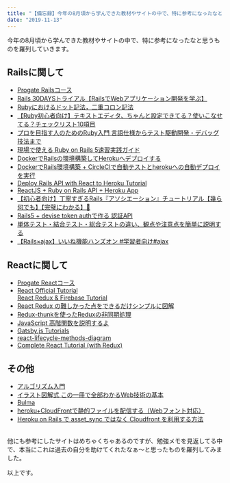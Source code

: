 ```yaml
---
title: "【備忘録】今年の8月頃から学んできた教材やサイトの中で、特に参考になったなと思うものの羅列"
date: "2019-11-13"
---
```


今年の8月頃から学んできた教材やサイトの中で、特に参考になったなと思うものを羅列していきます。

## Railsに関して
- [Progate Railsコース](https://prog-8.com/languages/rails5)<br/>
- [Rails 30DAYSトライアル【RailsでWebアプリケーション開発を学ぶ】](https://tokyofreelance.jp/daily-trial-rails0/)<br/>
- [Rubyにおけるドット記法，二重コロン記法
](https://qiita.com/ktarow/items/772014a4f0d48905f3ef)<br/>
- [【Ruby初心者向け】テキストエディタ、ちゃんと設定できてる？使いこなせてる？チェックリスト10項目
](https://qiita.com/jnchito/items/0ad568263f3419775d33)<br/>
- [プロを目指す人のためのRuby入門 言語仕様からテスト駆動開発・デバッグ技法まで](https://www.amazon.co.jp/%E3%83%97%E3%83%AD%E3%82%92%E7%9B%AE%E6%8C%87%E3%81%99%E4%BA%BA%E3%81%AE%E3%81%9F%E3%82%81%E3%81%AERuby%E5%85%A5%E9%96%80-%E8%A8%80%E8%AA%9E%E4%BB%95%E6%A7%98%E3%81%8B%E3%82%89%E3%83%86%E3%82%B9%E3%83%88%E9%A7%86%E5%8B%95%E9%96%8B%E7%99%BA%E3%83%BB%E3%83%87%E3%83%90%E3%83%83%E3%82%B0%E6%8A%80%E6%B3%95%E3%81%BE%E3%81%A7-Software-Design-plus%E3%82%B7%E3%83%AA%E3%83%BC%E3%82%BA/dp/4774193976)<br/>
- [現場で使える Ruby on Rails 5速習実践ガイド](https://www.amazon.co.jp/%E7%8F%BE%E5%A0%B4%E3%81%A7%E4%BD%BF%E3%81%88%E3%82%8B-Ruby-Rails-5%E9%80%9F%E7%BF%92%E5%AE%9F%E8%B7%B5%E3%82%AC%E3%82%A4%E3%83%89-%E5%A4%A7%E5%A0%B4%E5%AF%A7%E5%AD%90/dp/4839962227)<br/>
- [DockerでRailsの環境構築してHerokuへデプロイする
](https://qiita.com/fuku_tech/items/dc6b568f7f34df10cae7)<br/>
- [DockerでRails環境構築 + CircleCIで自動テストとherokuへの自動デプロイを実行](https://qiita.com/kei_f_1996/items/934296e23b0d8d877ff1)<br/>
- [Deploy Rails API with React to Heroku Tutorial](https://www.techandstartup.com/tutorials/rails-react-heroku#heroku)<br/>
- [ReactJS + Ruby on Rails API + Heroku App](https://medium.com/@bruno_boehm/reactjs-ruby-on-rails-api-heroku-app-2645c93f0814)<br/>
- [【初心者向け】丁寧すぎるRails『アソシエーション』チュートリアル【幾ら何でも】【完璧にわかる】🎸](https://qiita.com/kazukimatsumoto/items/14bdff681ec5ddac26d1)<br/>
- [Rails5 + devise token authで作る 認証API](http://www.webcyou.com/?p=7869)<br/>
- [単体テスト・結合テスト・総合テストの違い、観点や注意点を簡単に説明する](http://pm-rasinban.com/ut-it-st)<br/>
- [【Rails×ajax】いいね機能ハンズオン #学習者向け#ajax](https://qiita.com/naberina/items/c6b5c8d7756cb882fb20)<br/>

## Reactに関して
- [Progate Reactコース](https://prog-8.com/languages/react)<br/>
- [React Official Tutorial](https://reactjs.org/tutorial/tutorial.html)<br/>
[React,Redux & Firebase Tutorial](https://www.youtube.com/playlist?list=PL4cUxeGkcC9iWstfXntcj8f-dFZ4UtlN3)<br/>
- [React Redux の難しかった点をできるだけシンプルに図解
](https://qiita.com/suzukenz/items/40afe717029c2f8f4a54)<br/>
- [Redux-thunkを使ったReduxの非同期処理](https://kde.hateblo.jp/entry/2019/02/14/220155)<br/>
- [JavaScript 高階関数を説明するよ
](https://qiita.com/may88seiji/items/8f7e42353b6904af5e9a)<br/>
- [Gatsby.js Tutorials](https://www.gatsbyjs.org/tutorial/)<br/>
- [react-lifecycle-methods-diagram](http://projects.wojtekmaj.pl/react-lifecycle-methods-diagram/)<br/>
- [Complete React Tutorial (with Redux)](https://www.youtube.com/playlist?list=PL4cUxeGkcC9ij8CfkAY2RAGb-tmkNwQHG)<br/>

## その他
- [アルゴリズム入門](http://programmer.main.jp/index.html)<br/>
- [イラスト図解式 この一冊で全部わかるWeb技術の基本](https://www.amazon.co.jp/%E3%82%A4%E3%83%A9%E3%82%B9%E3%83%88%E5%9B%B3%E8%A7%A3%E5%BC%8F-%E3%81%93%E3%81%AE%E4%B8%80%E5%86%8A%E3%81%A7%E5%85%A8%E9%83%A8%E3%82%8F%E3%81%8B%E3%82%8BWeb%E6%8A%80%E8%A1%93%E3%81%AE%E5%9F%BA%E6%9C%AC-%E5%B0%8F%E6%9E%97-%E6%81%AD%E5%B9%B3/dp/4797388811/ref=pd_cp_14_4/357-8554549-5701959?_encoding=UTF8&pd_rd_i=4797388811&pd_rd_r=70a7d84c-57b0-43b2-be47-601829bc7731&pd_rd_w=p3JvL&pd_rd_wg=aaRlt&pf_rd_p=3be1534f-36f4-440c-b13e-b22eee9f7cff&pf_rd_r=JK0A9399FPM8HA4Y3Y68&psc=1&refRID=JK0A9399FPM8HA4Y3Y68)<br/>
- [Bulma](https://bulma.io/)<br/>
- [heroku+CloudFrontで静的ファイルを配信する（Webフォント対応）](https://qiita.com/Oakbow/items/9ceb93d47d918aeafe3a)<br/>
- [Heroku on Rails で asset_sync ではなく Cloudfront を利用する方法](https://www.bokukoko.info/entry/2015/11/15/Heroku_on_Rails_%E3%81%A7_asset_sync_%E3%81%A7%E3%81%AF%E3%81%AA%E3%81%8F_Cloudfront_%E3%82%92%E5%88%A9%E7%94%A8%E3%81%99%E3%82%8B%E6%96%B9%E6%B3%95)<br />

<br />
他にも参考にしたサイトはめちゃくちゃあるのですが、勉強メモを見返してる中で、本当にこれは過去の自分を助けてくれたなぁ〜と思ったものを羅列してみました。

以上です。